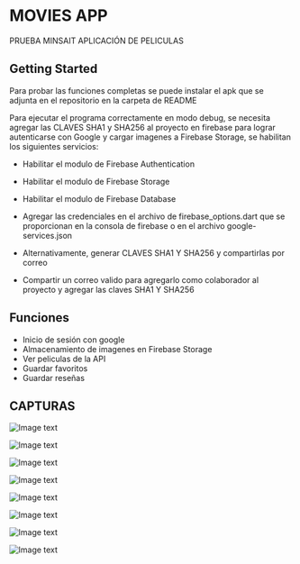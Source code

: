 # MOVIES APP

PRUEBA MINSAIT
APLICACIÓN DE PELICULAS

## Getting Started

Para probar las funciones completas se puede instalar el apk que se adjunta en el repositorio en la carpeta de README

Para ejecutar el programa correctamente en modo debug, se necesita agregar las CLAVES SHA1 y SHA256 al proyecto en firebase para lograr autenticarse con Google y cargar imagenes a Firebase Storage, se habilitan los siguientes servicios:

- Habilitar el modulo de Firebase Authentication
- Habilitar el modulo de Firebase Storage
- Habilitar el modulo de Firebase Database

- Agregar las credenciales en el archivo de firebase_options.dart que se proporcionan en la consola de firebase o en el archivo google-services.json

- Alternativamente, generar CLAVES SHA1 Y SHA256 y compartirlas por correo
- Compartir un correo valido para agregarlo como colaborador al proyecto y agregar las claves SHA1 Y SHA256


## Funciones 

- Inicio de sesión con google
- Almacenamiento de imagenes en Firebase Storage
- Ver peliculas de la API 
- Guardar favoritos
- Guardar reseñas

## CAPTURAS

![Image text](https://github.com/JaredLevi23/Movies-app/blob/main/README/SC1.jpeg)

![Image text](https://github.com/JaredLevi23/Movies-app/blob/main/README/SC2.jpeg)

![Image text](https://github.com/JaredLevi23/Movies-app/blob/main/README/SC3_1.jpeg)

![Image text](https://github.com/JaredLevi23/Movies-app/blob/main/README/SC4.jpeg)

![Image text](https://github.com/JaredLevi23/Movies-app/blob/main/README/SC5.jpeg)

![Image text](https://github.com/JaredLevi23/Movies-app/blob/main/README/SC6.jpeg)

![Image text](https://github.com/JaredLevi23/Movies-app/blob/main/README/SC7.jpeg)

![Image text](https://github.com/JaredLevi23/Movies-app/blob/main/README/SC8.jpeg)








